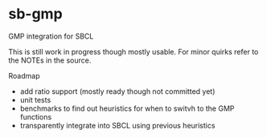 sb-gmp
======

GMP integration for SBCL

This is still work in progress though mostly usable. For minor quirks refer to the NOTEs in the source.

Roadmap

- add ratio support (mostly ready though not committed yet)
- unit tests
- benchmarks to find out heuristics for when to switvh to the GMP functions
- transparently integrate into SBCL using previous heuristics
 
